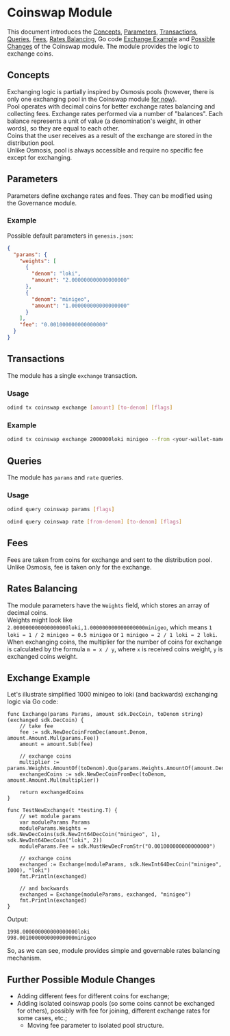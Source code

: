 # Coinswap Module

This document introduces the [Concepts](#concepts), [Parameters](#parameters), [Transactions](#transactions), [Queries](#queries), [Fees](#fees), [Rates Balancing](#rates-balancing), Go code [Exchange Example](#exchange-example) and [Possible Changes](#further-possible-module-changes) of the Coinswap module. The module provides the logic to exchange coins.

## Concepts

Exchanging logic is partially inspired by Osmosis pools (however, there is only one exchanging pool in the Coinswap module [for now](#further-possible-module-changes)).<br>
Pool operates with decimal coins for better exchange rates balancing and collecting fees. Exchange rates performed via a number of "balances". Each balance represents a unit of value (a denomination's weight, in other words), so they are equal to each other.<br>
Coins that the user receives as a result of the exchange are stored in the distribution pool.<br>
Unlike Osmosis, pool is always accessible and require no specific fee except for exchanging.

## Parameters

Parameters define exchange rates and fees. They can be modified using the Governance module.

### Example

Possible default parameters in `genesis.json`:

```json
{
  "params": {
    "weights": [
      {
        "denom": "loki",
        "amount": "2.000000000000000000"
      },
      {
        "denom": "minigeo",
        "amount": "1.000000000000000000"
      }
    ],
    "fee": "0.001000000000000000"
  }
}
```

## Transactions

The module has a single `exchange` transaction.

### Usage

```bash
odind tx coinswap exchange [amount] [to-denom] [flags]
```

### Example

```bash
odind tx coinswap exchange 2000000loki minigeo --from <your-wallet-name>
```

## Queries

The module has `params` and `rate` queries.

### Usage

```bash
odind query coinswap params [flags]
```

```bash
odind query coinswap rate [from-denom] [to-denom] [flags]
```

## Fees

Fees are taken from coins for exchange and sent to the distribution pool. Unlike Osmosis, fee is taken only for the exchange.

## Rates Balancing

The module parameters have the `Weights` field, which stores an array of decimal coins.<br>
Weights might look like `2.000000000000000000loki,1.000000000000000000minigeo`, which means `1 loki = 1 / 2 minigeo = 0.5 minigeo` or `1 minigeo = 2 / 1 loki = 2 loki`.<br>
When exchanging coins, the multiplier for the number of coins for exchange is calculated by the formula `m = x / y`, where `x` is received coins weight, `y` is exchanged coins weight.

## Exchange Example

Let's illustrate simplified 1000 minigeo to loki (and backwards) exchanging logic via Go code:

```
func Exchange(params Params, amount sdk.DecCoin, toDenom string) (exchanged sdk.DecCoin) {
	// take fee
	fee := sdk.NewDecCoinFromDec(amount.Denom, amount.Amount.Mul(params.Fee))
	amount = amount.Sub(fee)

	// exchange coins
	multiplier := params.Weights.AmountOf(toDenom).Quo(params.Weights.AmountOf(amount.Denom))
	exchangedCoins := sdk.NewDecCoinFromDec(toDenom, amount.Amount.Mul(multiplier))

	return exchangedCoins
}

func TestNewExchange(t *testing.T) {
	// set module params
	var moduleParams Params
	moduleParams.Weights = sdk.NewDecCoins(sdk.NewInt64DecCoin("minigeo", 1), sdk.NewInt64DecCoin("loki", 2))
	moduleParams.Fee = sdk.MustNewDecFromStr("0.001000000000000000")

	// exchange coins
	exchanged := Exchange(moduleParams, sdk.NewInt64DecCoin("minigeo", 1000), "loki")
	fmt.Println(exchanged)

	// and backwards
	exchanged = Exchange(moduleParams, exchanged, "minigeo")
	fmt.Println(exchanged)
}
```

Output:

```
1998.000000000000000000loki
998.001000000000000000minigeo
```

So, as we can see, module provides simple and governable rates balancing mechanism.

## Further Possible Module Changes

* Adding different fees for different coins for exchange;
* Adding isolated coinswap pools (so some coins cannot be exchanged for others), possibly with fee for joining, different exchange rates for some cases, etc.;
  * Moving fee parameter to isolated pool structure.